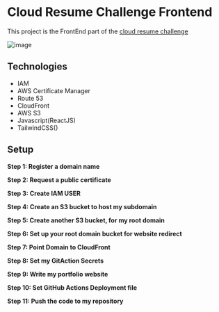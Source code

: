# Cloud Resume Challenge Frontend

This project is the FrontEnd part of the [cloud resume challenge](https://cloudresumechallenge.dev/docs/the-challenge/aws/)

![image](https://user-images.githubusercontent.com/47268786/210659926-d6b48654-1164-4be6-96b5-5a7e171ca40d.png)


## Technologies 
* IAM
* AWS Certificate Manager
* Route 53
* CloudFront
* AWS S3
* Javascript(ReactJS)
* TailwindCSS()

## Setup
**Step 1: Register a domain name**

**Step 2: Request a public certificate**

**Step 3: Create IAM USER**

**Step 4: Create an S3 bucket to host my subdomain**

**Step 5: Create another S3 bucket, for my root domain**

**Step 6: Set up your root domain bucket for website redirect**

**Step 7: Point Domain to CloudFront**

**Step 8: Set my GitAction Secrets**

**Step 9: Write my portfolio website**

**Step 10: Set GitHub Actions Deployment file**

**Step 11: Push the code to my repository**

